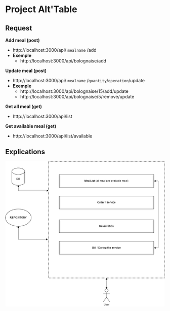 # Project Alt'Table

## Request

**Add meal (post)**
- http://localhost:3000/api/ ```mealname``` /add
- **Exemple**
  - http://localhost:3000/api/bolognaise/add

**Update meal (post)**
- http://localhost:3000/api/ ```mealname``` /```quantity```/```operation```/update
- **Exemple**
  - http://localhost:3000/api/bolognaise/15/add/update
  - http://localhost:3000/api/bolognaise/5/remove/update

**Get all meal (get)**
- http://localhost:3000/api/list

**Get available meal (get)**
- http://localhost:3000/api/list/available



## Explications

![Architecture Monolithe](./assets/monolithe.png)